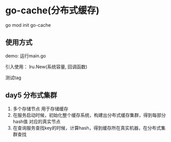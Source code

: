 # go-cache(分布式缓存)

go mod init go-cache

## 使用方式
demo: 运行main.go

引入使用：
lru.New(系统容量, 回调函数)

测试tag

## day5 分布式集群

1. 多个存储节点 用于存储缓存
2. 在服务启动时候，初始化整个缓存系统，构建出分布式缓存集群，得到每部分hash值
   对应的真实节点
3. 在查询服务查找key的时候，计算hash，得到缓存所在真实机器，在分布式集群查找